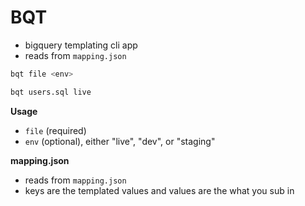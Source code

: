 # BQT

- bigquery templating cli app
- reads from `mapping.json`

```bash
bqt file <env>

bqt users.sql live
```

**Usage**
- `file` (required)
- `env` (optional), either "live", "dev", or "staging"

**mapping.json**
- reads from `mapping.json`
- keys are the templated values and values are the what you sub in

